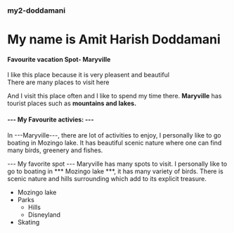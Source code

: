 ### my2-doddamani

# My name is Amit Harish Doddamani

#### Favourite vacation Spot- Maryville   

I like this place because it is very pleasent and beautiful <br>
There are many places to visit here 

And I visit this place often and I like to spend my time there.
**Maryville** has tourist places such as **mountains and lakes.**

#### --- My Favourite activies: --- ####
In ---Maryville---, there are lot of activities to enjoy, I personally like to go boating in Mozingo lake. It has beautiful scenic nature where one can find many birds, greenery and fishes.

--- My favorite spot ---
Maryville has many spots to visit. I personally like to go to boating in *** Mozingo lake ***, it has many variety of birds. There is scenic nature and hills surrounding which add to its explicit treasure.
* Mozingo lake
* Parks
    * Hills
    * Disneyland
* Skating 
